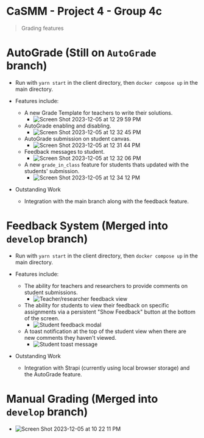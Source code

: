 # CaSMM - Project 4 - Group 4c

> Grading features

# AutoGrade (Still on `AutoGrade` branch)
- Run with `yarn start` in the client directory, then `docker compose up` in the main directory.

- Features include:
  - A new Grade Template for teachers to write their solutions.
    - ![Screen Shot 2023-12-05 at 12 29 59 PM](https://github.com/CEN3031-F23-Group4c/sapphire-project04-4c/assets/92874037/7e9d5108-8fb4-4873-bd09-f4493836d329)
  - AutoGrade enabling and disabling.
    - ![Screen Shot 2023-12-05 at 12 32 45 PM](https://github.com/CEN3031-F23-Group4c/sapphire-project04-4c/assets/92874037/7b23c177-7bef-4501-80c3-feb9665d70b0)
  - AutoGrade submission on student canvas.
    - ![Screen Shot 2023-12-05 at 12 31 44 PM](https://github.com/CEN3031-F23-Group4c/sapphire-project04-4c/assets/92874037/a1b8687e-e93d-4ad0-b914-c36921feb347)
  - Feedback messages to student.
    - ![Screen Shot 2023-12-05 at 12 32 06 PM](https://github.com/CEN3031-F23-Group4c/sapphire-project04-4c/assets/92874037/0dd12f52-f0e6-4512-ba50-b906d680521f)
  - A new `grade_in_class` feature for students thats updated with the students' submission.
    - ![Screen Shot 2023-12-05 at 12 34 12 PM](https://github.com/CEN3031-F23-Group4c/sapphire-project04-4c/assets/92874037/e1d8c72f-fd3d-4ed0-bd9d-fd34c7c65f6f)

- Outstanding Work
  - Integration with the main branch along with the feedback feature.
 
# Feedback System (Merged into `develop` branch)
- Run with `yarn start` in the client directory, then `docker compose up` in the main directory.

- Features include:
  - The ability for teachers and researchers to provide comments on student submissions.
    -  ![Teacher/researcher feedback view](https://github.com/CEN3031-F23-Group4c/sapphire-project04-4c/assets/11484046/b4fcf73b-831f-41f6-bf7d-5599b3a8a0ce)
  - The ability for students to view their feedback on specific assignments via a persistent "Show Feedback" button at the bottom of the screen.
    -  ![Student feedback modal](https://github.com/CEN3031-F23-Group4c/sapphire-project04-4c/assets/11484046/e4901c95-c57a-49cb-87a8-e92f501ed4bc)
  - A toast notification at the top of the student view when there are new comments they haven't viewed.
    -  ![Student toast message](https://github.com/CEN3031-F23-Group4c/sapphire-project04-4c/assets/11484046/cff565f6-4307-4da8-9cd4-7e087d33eebe)

- Outstanding Work
  - Integration with Strapi (currently using local browser storage) and the AutoGrade feature.

# Manual Grading (Merged into `develop` branch)
  - ![Screen Shot 2023-12-05 at 10 22 11 PM](https://github.com/CEN3031-F23-Group4c/sapphire-project04-4c/assets/73858107/d72926f0-8d36-48b9-86ed-469beed0af63)



